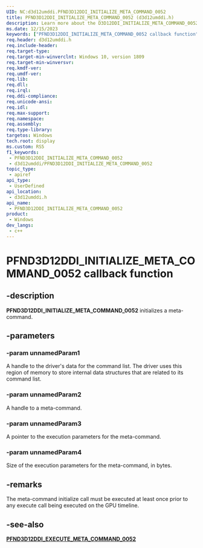 ```yaml
---
UID: NC:d3d12umddi.PFND3D12DDI_INITIALIZE_META_COMMAND_0052
title: PFND3D12DDI_INITIALIZE_META_COMMAND_0052 (d3d12umddi.h)
description: Learn more about the D3D12DDI_INITIALIZE_META_COMMAND_0052 callback function.
ms.date: 12/15/2023
keywords: ["PFND3D12DDI_INITIALIZE_META_COMMAND_0052 callback function"]
req.header: d3d12umddi.h
req.include-header: 
req.target-type: 
req.target-min-winverclnt: Windows 10, version 1809
req.target-min-winversvr: 
req.kmdf-ver: 
req.umdf-ver: 
req.lib: 
req.dll: 
req.irql: 
req.ddi-compliance: 
req.unicode-ansi: 
req.idl: 
req.max-support: 
req.namespace: 
req.assembly: 
req.type-library: 
targetos: Windows
tech.root: display
ms.custom: RS5
f1_keywords:
 - PFND3D12DDI_INITIALIZE_META_COMMAND_0052
 - d3d12umddi/PFND3D12DDI_INITIALIZE_META_COMMAND_0052
topic_type:
 - apiref
api_type:
 - UserDefined
api_location:
 - d3d12umddi.h
api_name:
 - PFND3D12DDI_INITIALIZE_META_COMMAND_0052
product:
 - Windows
dev_langs:
 - c++
---
```


# PFND3D12DDI_INITIALIZE_META_COMMAND_0052 callback function

## -description

**PFND3D12DDI_INITIALIZE_META_COMMAND_0052** initializes a meta-command.

## -parameters

### -param unnamedParam1

A handle to the driver's data for the command list. The driver uses this region of memory to store internal data structures that are related to its command list.

### -param unnamedParam2

A handle to a meta-command.

### -param unnamedParam3

A pointer to the execution parameters for the meta-command.

### -param unnamedParam4

Size of the execution parameters for the meta-command, in bytes.

## -remarks

The meta-command initialize call must be executed at least once prior to any execute call being executed on the GPU timeline.

## -see-also

[**PFND3D12DDI_EXECUTE_META_COMMAND_0052**](nc-d3d12umddi-pfnd3d12ddi_execute_meta_command_0052.md)
